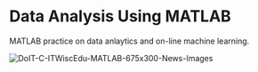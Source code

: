 # Data Analysis Using MATLAB

MATLAB practice on data anlaytics and on-line machine learning.

![DoIT-C-ITWiscEdu-MATLAB-675x300-News-Images](https://user-images.githubusercontent.com/43922347/125483293-9d0d4be3-52f1-4de2-9870-a0147b3c9c93.png)

